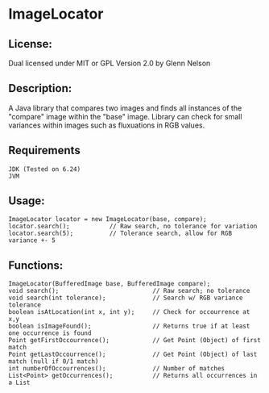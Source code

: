 ImageLocator
============

## License:

Dual licensed under MIT or GPL Version 2.0 by Glenn Nelson

## Description:

A Java library that compares two images and finds all instances of the "compare" image within the "base" image.  Library can check for small variances within images such as fluxuations in RGB values.

## Requirements

	JDK (Tested on 6.24)
	JVM

## Usage:

	ImageLocator locator = new ImageLocator(base, compare);
	locator.search();			// Raw search, no tolerance for variation
	locator.search(5);			// Tolerance search, allow for RGB variance +- 5

## Functions:

	ImageLocator(BufferedImage base, BufferedImage compare);
	void search();							// Raw search; no tolerance
	void search(int tolerance);				// Search w/ RGB variance tolerance
	boolean isAtLocation(int x, int y);		// Check for occourrence at x,y
	boolean isImageFound();					// Returns true if at least one occurrence is found
	Point getFirstOccourrence();			// Get Point (Object) of first match
	Point getLastOccourrence();				// Get Point (Object) of last match (null if 0/1 match)
	int numberOfOccourrences();				// Number of matches
	List<Point> getOccurrences();			// Returns all occurrences in a List

